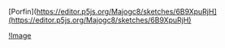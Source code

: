 [Porfin](https://editor.p5js.org/Majogc8/sketches/6B9XpuRjH](https://editor.p5js.org/Majogc8/sketches/6B9XpuRjH)

[!Image](https://media3.giphy.com/media/v1.Y2lkPTc5MGI3NjExYnk5NG5vMGZ2ZHgzOG4yaTh6cWxja2g5cXl2MnNuZWFmNm56Ymc0cCZlcD12MV9pbnRlcm5hbF9naWZfYnlfaWQmY3Q9Zw/ojviaIszkF0yX9WI4E/giphy.gif)
